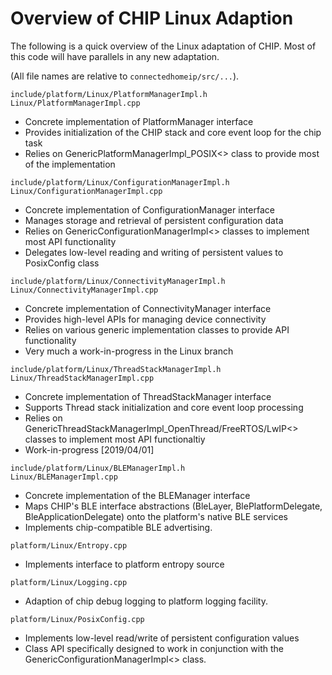# Overview of CHIP Linux Adaption

The following is a quick overview of the Linux adaptation of CHIP. Most of this
code will have parallels in any new adaptation.

(All file names are relative to `connectedhomeip/src/...`).

`include/platform/Linux/PlatformManagerImpl.h`<br>`Linux/PlatformManagerImpl.cpp`

-   Concrete implementation of PlatformManager interface
-   Provides initialization of the CHIP stack and core event loop for the chip
    task
-   Relies on GenericPlatformManagerImpl_POSIX<> class to provide most of the
    implementation

`include/platform/Linux/ConfigurationManagerImpl.h`<br>`Linux/ConfigurationManagerImpl.cpp`

-   Concrete implementation of ConfigurationManager interface
-   Manages storage and retrieval of persistent configuration data
-   Relies on GenericConfigurationManagerImpl<> classes to implement most API
    functionality
-   Delegates low-level reading and writing of persistent values to PosixConfig
    class

`include/platform/Linux/ConnectivityManagerImpl.h`<br>`Linux/ConnectivityManagerImpl.cpp`

-   Concrete implementation of ConnectivityManager interface
-   Provides high-level APIs for managing device connectivity
-   Relies on various generic implementation classes to provide API
    functionality
-   Very much a work-in-progress in the Linux branch

`include/platform/Linux/ThreadStackManagerImpl.h`<br>`Linux/ThreadStackManagerImpl.cpp`

-   Concrete implementation of ThreadStackManager interface
-   Supports Thread stack initialization and core event loop processing
-   Relies on GenericThreadStackManagerImpl_OpenThread/FreeRTOS/LwIP<> classes
    to implement most API functionaltiy
-   Work-in-progress [2019/04/01]

`include/platform/Linux/BLEManagerImpl.h`<br>`Linux/BLEManagerImpl.cpp`

-   Concrete implementation of the BLEManager interface
-   Maps CHIP's BLE interface abstractions (BleLayer, BlePlatformDelegate,
    BleApplicationDelegate) onto the platform's native BLE services
-   Implements chip-compatible BLE advertising.

`platform/Linux/Entropy.cpp`

-   Implements interface to platform entropy source

`platform/Linux/Logging.cpp`

-   Adaption of chip debug logging to platform logging facility.

`platform/Linux/PosixConfig.cpp`

-   Implements low-level read/write of persistent configuration values
-   Class API specifically designed to work in conjunction with the
    GenericConfigurationManagerImpl<> class.
